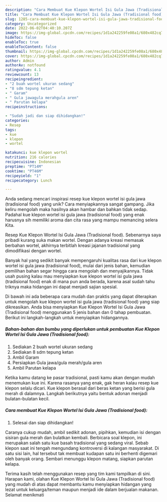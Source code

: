 ```yaml
---
description: "Cara Membuat Kue Klepon Wortel Isi Gula Jawa (Tradisional food) yang Enak"
title: "Cara Membuat Kue Klepon Wortel Isi Gula Jawa (Tradisional food) yang Enak"
slug: 1285-cara-membuat-kue-klepon-wortel-isi-gula-jawa-tradisional-food-yang-enak
category: Uncategorized
date: 2022-06-02T04:40:10.207Z
image: https://img-global.cpcdn.com/recipes/1d1a242259fe08a1/680x482cq70/kue-klepon-wortel-isi-gula-jawa-tradisional-food-foto-resep-utama.jpg
hideToc: false
enableToc: true
enableTocContent: false
thumbnail: https://img-global.cpcdn.com/recipes/1d1a242259fe08a1/680x482cq70/kue-klepon-wortel-isi-gula-jawa-tradisional-food-foto-resep-utama.jpg
cover: https://img-global.cpcdn.com/recipes/1d1a242259fe08a1/680x482cq70/kue-klepon-wortel-isi-gula-jawa-tradisional-food-foto-resep-utama.jpg
author: Admin
authorAv: notfound
ratingvalue: 4.1
reviewcount: 13
recipeingredient:
- "2 buah wortel ukuran sedang"
- "8 sdm tepung ketan"
- " Garam"
- " Gula jawagula merahgula aren"
- " Parutan kelapa"
recipeinstructions:

- "Sudah jadi dan siap dihidangkan!"
categories:
- Resep
tags:
- kue
- klepon
- wortel

katakunci: kue klepon wortel 
nutrition: 216 calories
recipecuisine: Indonesian
preptime: "PT14M"
cooktime: "PT46M"
recipeyield: "1"
recipecategory: Lunch

---
```





Anda sedang mencari inspirasi resep kue klepon wortel isi gula jawa (tradisional food) yang unik? Cara menyiapkannya sangat gampang. Jika keliru mengolah maka hasilnya akan hambar dan bahkan tidak sedap. Padahal kue klepon wortel isi gula jawa (tradisional food) yang enak harusnya sih memiliki aroma dan cita rasa yang mampu memancing selera Kita.





Resep Kue Klepon Wortel Isi Gula Jawa (Tradisional food). Sebenarnya saya pribadi kurang suka makan wortel. Dengan adanya kreasi memasak berbahan wortel, akhirnya terbitlah kreasi jajanan tradisional yang dimodifikasi dengan wortel.

Banyak hal yang sedikit banyak mempengaruhi kualitas rasa dari kue klepon wortel isi gula jawa (tradisional food), mulai dari jenis bahan, kemudian pemilihan bahan segar hingga cara mengolah dan menyajikannya. Tidak usah pusing kalau mau menyiapkan kue klepon wortel isi gula jawa (tradisional food) enak di mana pun anda berada, karena asal sudah tahu triknya maka hidangan ini dapat menjadi sajian spesial.






Di bawah ini ada beberapa cara mudah dan praktis yang dapat diterapkan untuk mengolah kue klepon wortel isi gula jawa (tradisional food) yang siap dikreasikan. Anda bisa menyiapkan Kue Klepon Wortel Isi Gula Jawa (Tradisional food) menggunakan 5 jenis bahan dan 0 tahap pembuatan. Berikut ini langkah-langkah untuk menyiapkan hidangannya.

<!--inarticleads1-->

##### Bahan-bahan dan bumbu yang diperlukan untuk pembuatan Kue Klepon Wortel Isi Gula Jawa (Tradisional food):

1. Sediakan 2 buah wortel ukuran sedang
1. Sediakan 8 sdm tepung ketan
1. Ambil  Garam
1. Persiapkan  Gula jawa/gula merah/gula aren
1. Ambil  Parutan kelapa


Ketika kamu datang ke pasar tradisional, pasti kamu akan dengan mudah menemukan kue ini. Karena rasanya yang enak, gak heran kalau resep kue klepon selalu dicari. Kue klepon berasal dari beras ketan yang berisi gula merah di dalamnya. Langkah berikutnya yaitu bentuk adonan menjadi bulatan-bulatan kecil. 

<!--inarticleads2-->

##### Cara membuat Kue Klepon Wortel Isi Gula Jawa (Tradisional food):


1. Selesai dan siap dihidangkan!

Caranya cukup mudah, ambil sedikit adonan, pipihkan, kemudian isi dengan sisiran gula merah dan bulatkan kembali. Berbicara soal klepon, ini merupakan salah satu kue basah tradisional yang sedang viral. Sebab klepon saat ini tengah mengundang kontroversi di kalangan masyarakat. Di satu sisi lain, hal tersebut tak membuat kudapan satu ini berhenti digemari oleh banyak orang. Sembari menunggu klepon matang, siapkan parutan kelapa. 

Terima kasih telah menggunakan resep yang tim kami tampilkan di sini. Harapan kami, olahan Kue Klepon Wortel Isi Gula Jawa (Tradisional food) yang mudah di atas dapat membantu kamu menyiapkan hidangan yang lezat untuk keluarga/teman maupun menjadi ide dalam berjualan makanan. Selamat menikmati
